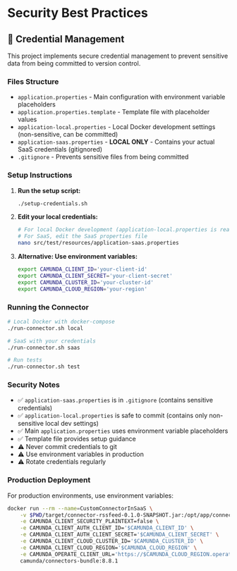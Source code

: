 # Security Best Practices

## 🔐 Credential Management

This project implements secure credential management to prevent sensitive data from being committed to version control.

### Files Structure

- `application.properties` - Main configuration with environment variable placeholders
- `application.properties.template` - Template file with placeholder values
- `application-local.properties` - Local Docker development settings (non-sensitive, can be committed)
- `application-saas.properties` - **LOCAL ONLY** - Contains your actual SaaS credentials (gitignored)
- `.gitignore` - Prevents sensitive files from being committed

### Setup Instructions

1. **Run the setup script:**
   ```bash
   ./setup-credentials.sh
   ```

2. **Edit your local credentials:**
   ```bash
   # For local Docker development (application-local.properties is ready)
   # For SaaS, edit the SaaS properties file
   nano src/test/resources/application-saas.properties
   ```

3. **Alternative: Use environment variables:**
   ```bash
   export CAMUNDA_CLIENT_ID='your-client-id'
   export CAMUNDA_CLIENT_SECRET='your-client-secret'
   export CAMUNDA_CLUSTER_ID='your-cluster-id'
   export CAMUNDA_CLOUD_REGION='your-region'
   ```

### Running the Connector

```bash
# Local Docker with docker-compose
./run-connector.sh local

# SaaS with your credentials
./run-connector.sh saas

# Run tests
./run-connector.sh test
```

### Security Notes

- ✅ `application-saas.properties` is in `.gitignore` (contains sensitive credentials)
- ✅ `application-local.properties` is safe to commit (contains only non-sensitive local dev settings)
- ✅ Main `application.properties` uses environment variable placeholders
- ✅ Template file provides setup guidance
- ⚠️ Never commit credentials to git
- ⚠️ Use environment variables in production
- ⚠️ Rotate credentials regularly

### Production Deployment

For production environments, use environment variables:

```bash
docker run --rm --name=CustomConnectorInSaaS \
    -v $PWD/target/connector-rssfeed-0.1.0-SNAPSHOT.jar:/opt/app/connector.jar \
    -e CAMUNDA_CLIENT_SECURITY_PLAINTEXT=false \
    -e CAMUNDA_CLIENT_AUTH_CLIENT_ID='$CAMUNDA_CLIENT_ID' \
    -e CAMUNDA_CLIENT_AUTH_CLIENT_SECRET='$CAMUNDA_CLIENT_SECRET' \
    -e CAMUNDA_CLIENT_CLOUD_CLUSTER_ID='$CAMUNDA_CLUSTER_ID' \
    -e CAMUNDA_CLIENT_CLOUD_REGION='$CAMUNDA_CLOUD_REGION' \
    -e CAMUNDA_OPERATE_CLIENT_URL='https://$CAMUNDA_CLOUD_REGION.operate.camunda.io/$CAMUNDA_CLUSTER_ID' \
    camunda/connectors-bundle:8.8.1
```

